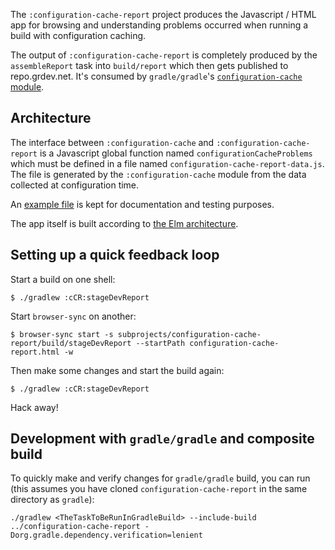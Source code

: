 The `:configuration-cache-report` project produces the Javascript / HTML
app for browsing and understanding problems occurred when running a
build with configuration caching.

The output of `:configuration-cache-report` is completely produced by the
`assembleReport` task into `build/report` which then gets published to repo.grdev.net.
It's consumed by `gradle/gradle`'s [`configuration-cache` module](https://github.com/gradle/gradle/tree/master/subprojects/configuration-cache).

## Architecture

The interface between `:configuration-cache` and
`:configuration-cache-report` is a Javascript global function named
`configurationCacheProblems` which must be defined in a file named
`configuration-cache-report-data.js`. The file is generated by the
`:configuration-cache` module from the data collected at configuration
time.

An [example file](./src/main/resources/configuration-cache-report-data.js)
is kept for documentation and testing purposes.

The app itself is built according to [the Elm
architecture](https://guide.elm-lang.org/architecture/).

## Setting up a quick feedback loop

Start a build on one shell:

    $ ./gradlew :cCR:stageDevReport

Start `browser-sync` on another:

    $ browser-sync start -s subprojects/configuration-cache-report/build/stageDevReport --startPath configuration-cache-report.html -w

Then make some changes and start the build again:

    $ ./gradlew :cCR:stageDevReport

Hack away!

## Development with `gradle/gradle` and composite build

To quickly make and verify changes for `gradle/gradle` build, you can run (this assumes you have cloned `configuration-cache-report` in the same directory as `gradle`):

```
./gradlew <TheTaskToBeRunInGradleBuild> --include-build ../configuration-cache-report -Dorg.gradle.dependency.verification=lenient
```


